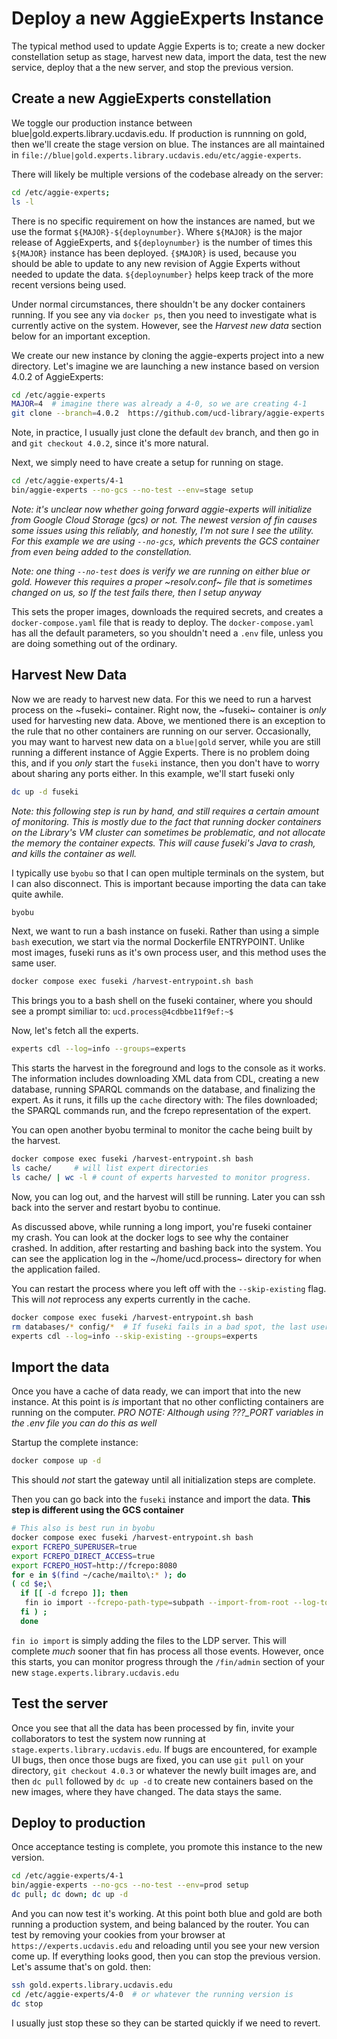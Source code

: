 # Deploy a new AggieExperts Instance

The typical method used to update Aggie Experts is to; create a new docker
constellation setup as stage, harvest new data, import the data, test the new
service, deploy that a the new server, and stop the previous version.

## Create a new AggieExperts constellation

We toggle our production instance between blue|gold.experts.library.ucdavis.edu.
If production is runnning on gold, then we'll create the stage version on blue.
The instances are all maintained in
`file://blue|gold.experts.library.ucdavis.edu/etc/aggie-experts`.

There will likely be multiple versions of the codebase already on the server:

```bash
cd /etc/aggie-experts;
ls -l
```

There is no specific requirement on how the instances are named, but we use the
format `${MAJOR}-${deploynumber}`.  Where `${MAJOR}` is the major release of
AggieExperts, and `${deploynumber}` is the number of times this `${MAJOR}`
instance has been deployed.  `{$MAJOR}` is used, because you should be able to
update to any new revision of Aggie Experts without needed to update the data.
`${deploynumber}` helps keep track of the more recent versions being used.

Under normal circumstances, there shouldn't be any docker containers running.
If you see any via `docker ps`, then you need to investigate what is currently
active on the system.  However, see the *Harvest new data* section below for an
important exception.

We create our new instance by cloning the aggie-experts project into a new
directory.  Let's imagine we are launching a new instance based on version 4.0.2
of AggieExperts:

``` bash
cd /etc/aggie-experts
MAJOR=4  # imagine there was already a 4-0, so we are creating 4-1
git clone --branch=4.0.2  https://github.com/ucd-library/aggie-experts.git 4-1
```

Note, in practice, I usually just clone the default `dev` branch, and then go in
and `git checkout 4.0.2`, since it's more natural.

Next, we simply need to have create a setup for running on stage.

``` bash
cd /etc/aggie-experts/4-1
bin/aggie-experts --no-gcs --no-test --env=stage setup
```

*Note: it's unclear now whether going forward aggie-experts will initialize from
 Google Cloud Storage (gcs) or not.  The newest version of fin causes some
 issues using this reliably, and honestly, I'm not sure I see the utility.  For
 this example we are using `--no-gcs`, which prevents the GCS container from
 even being added to the constellation.*

*Note: one thing `--no-test` does is verify we are running on either blue or
 gold. However this requires a proper ~resolv.conf~ file that is sometimes
 changed on us, so If the test fails there, then I setup anyway*

This sets the proper images, downloads the required secrets, and creates a
`docker-compose.yaml` file that is ready to deploy.  The `docker-compose.yaml` has
all the default parameters, so you shouldn't need a `.env` file, unless you are
doing something out of the ordinary.

## Harvest New Data

Now we are ready to harvest new data. For this we need to run a harvest process
on the ~fuseki~ container.  Right now, the ~fuseki~ container is *only* used for
harvesting new data.  Above, we mentioned there is an exception to the rule that
no other containers are running on our server.  Occasionally, you may want to
harvest new data on a `blue|gold` server, while you are still running a
different instance of Aggie Experts.  There is no problem doing this, and if you
*only* start the `fuseki` instance, then you don't have to worry about sharing
any ports either.  In this example, we'll start fuseki only

``` bash
dc up -d fuseki
```

*Note: this following step is run by hand, and still requires a certain amount
 of monitoring.  This is mostly due to the fact that running docker containers
 on the Library's VM cluster can sometimes be problematic, and not allocate the
 memory the container expects.  This will cause fuseki's Java to crash, and
 kills the container as well.*

I typically use `byobu` so that I can open multiple terminals on the system, but
I can also disconnect.  This is important because importing the data can take
quite awhile.

``` bash
byobu
```

Next, we want to run a bash instance on fuseki. Rather than using a simple
`bash` execution, we start via the normal Dockerfile ENTRYPOINT.  Unlike most
images, fuseki runs as it's own process user, and this method uses the same
user.

``` bash
docker compose exec fuseki /harvest-entrypoint.sh bash
```

This brings you to a bash shell on the fuseki container, where you should see a
prompt similiar to: `ucd.process@4cdbbe11f9ef:~$`

Now, let's fetch all the experts.

```bash
experts cdl --log=info --groups=experts
```

This starts the harvest in the foreground and logs to the console as it works.
The information includes downloading XML data from CDL, creating a new database,
running SPARQL commands on the database, and finalizing the expert.  As it runs,
it fills up the `cache` directory with: The files downloaded; the SPARQL
commands run, and the fcrepo representation of the expert.

You can open another byobu terminal to monitor the cache being built by the
harvest.

``` bash
docker compose exec fuseki /harvest-entrypoint.sh bash
ls cache/     # will list expert directories
ls cache/ | wc -l # count of experts harvested to monitor progress.
```

Now, you can log out, and the harvest will still be running. Later you can ssh
back into the server and restart byobu to continue.

As discussed above, while running a long import, you're fuseki container my
crash.  You can look at the docker logs to see why the container crashed.  In
addition, after restarting and bashing back into the system.  You can see the
application log in the ~/home/ucd.process~ directory for when the application
failed.

You can restart the process where you left off with the `--skip-existing`
flag. This will *not* reprocess any experts currently in the cache.

``` bash
docker compose exec fuseki /harvest-entrypoint.sh bash
rm databases/* config/*  # If fuseki fails in a bad spot, the last user might have corrupted data.
experts cdl --log=info --skip-existing --groups=experts
```

## Import the data

Once you have a cache of data ready, we can import that into the new instance.
At this point is *is* important that no other conflicting containers are running
on the computer.  *PRO NOTE: Although using ???_PORT variables in the .env file you can do this as well*

Startup the complete instance:

```bash
docker compose up -d
```

This should *not* start the gateway until all initialization steps are complete.

Then you can go back into the `fuseki` instance and import the data.  **This
step is different using the GCS container**

``` bash
# This also is best run in byobu
docker compose exec fuseki /harvest-entrypoint.sh bash
export FCREPO_SUPERUSER=true
export FCREPO_DIRECT_ACCESS=true
export FCREPO_HOST=http://fcrepo:8080
for e in $(find ~/cache/mailto\:* ); do
( cd $e;\
  if [[ -d fcrepo ]]; then
   fin io import --fcrepo-path-type=subpath --import-from-root --log-to-disk fcrepo
  fi ) ;
  done
```

`fin io import` is simply adding the files to the LDP server. This will complete
*much* sooner that fin has process all those events. However, once this starts,
you can monitor progress through the `/fin/admin` section of your new
`stage.experts.library.ucdavis.edu`

## Test the server

Once you see that all the data has been processed by fin, invite your
collaborators to test the system now running at
`stage.experts.library.ucdavis.edu`.  If bugs are encountered, for example UI
bugs, then once those bugs are fixed, you can use `git pull` on your directory,
`git checkout 4.0.3` or whatever the newly built images are, and then `dc pull`
followed by `dc up -d` to create new containers based on the new images, where
they have changed.  The data stays the same.

## Deploy to production

Once acceptance testing is complete, you promote this instance to the new version.

``` bash
cd /etc/aggie-experts/4-1
bin/aggie-experts --no-gcs --no-test --env=prod setup
dc pull; dc down; dc up -d
```

And you can now test it's working.  At this point both blue and gold are both
running a production system, and being balanced by the router.  You can test
by removing your cookies from your browser at `https://experts.ucdavis.edu` and reloading until you see your new version come up.  If everything looks good,  then you can stop the previous version.  Let's assume that's on gold. then:

```bash
ssh gold.experts.library.ucdavis.edu
cd /etc/aggie-experts/4-0  # or whatever the running version is
dc stop
```

I usually just stop these so they can be started quickly if we need to revert.
